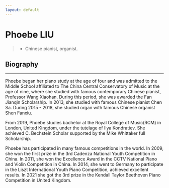 ```yaml
---
layout: default
---
```


# Phoebe LIU

> - Chinese pianist, organist.

## Biography

---
Phoebe began her piano study at the age of four and was admitted to the Middle School affiliated to The China Central Conservatory of Music at the age of nine, where she studied with famous contemporary Chinese pianist, Professor Wang Xiaohan. During this period, she was awarded the Fan Jianqin Scholarship. In 2013, she studied with famous Chinese pianist Chen Sa. During 2015 - 2018, she studied organ with famous Chinese organist Shen Fanxiu.

From 2019, Phoebe studies bachelor at the Royal College of Music(RCM) in London, United Kingdom, under the tutelage of Ilya Kondratiev. She achieved C. Bechstein Scholar supported by the Mike Whittaker full Scholarship.

Phoebe has participated in many famous competitions in the world. In 2009, she won the first prize in the 3rd Cadenza National Youth Competition in China. In 2011, she won the Excellence Award in the CCTV National Piano and Violin Competition in China. In 2014, she went to Germany to participate in the Liszt International Youth Piano Competition, achieved excellent results. In 2021 she got the 3rd prize in the Kendall Taylor Beethoven Piano Competition in United Kingdom. 

